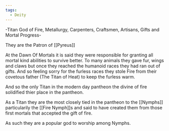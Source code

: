 ```yaml
---
tags:
  - Deity
---
```

-Titan God of Fire, Metallurgy, Carpenters, Craftsmen, Artisans, Gifts and Mortal Progress-

They are the Patron of [[Pyreus]]

At the Dawn Of Mortals it is said they were responsible for granting all mortal kind abilities to survive better. To many animals they gave fur, wings and claws but once they reached the humanoid races they had ran out of gifts. And so feeling sorry for the furless races they stole Fire from their covetous father (The Titan of Heat) to keep the furless warm.

And so the only Titan in the modern day pantheon the divine of fire solidified thier place in the pantheon.

As a Titan they are the most closely tied in the pantheon to the [[Nymphs]] particularily the [[Fire Nymph]]s and said to have created them from those first mortals that accepted the gift of fire.

As such they are a popular god to worship among Nymphs.


